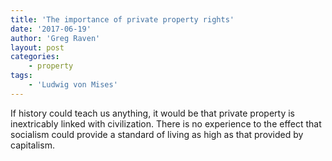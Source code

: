 ```yaml
---
title: 'The importance of private property rights'
date: '2017-06-19'
author: 'Greg Raven'
layout: post
categories:
    - property
tags:
    - 'Ludwig von Mises'
---
```


If history could teach us anything, it would be that private property is inextricably linked with civilization. There is no experience to the effect that socialism could provide a standard of living as high as that provided by capitalism.